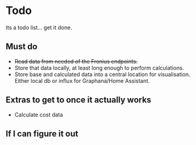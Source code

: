 # Todo
Its a todo list... get it done.

## Must do
* ~~Read data from needed of the Fronius endpoints.~~
* Store that data locally, at least long enough to perform calculations.
* Store base and calculated data into a central location for visualisation. Either local db or influx for Graphana/Home Assistant.

## Extras to get to once it actually works
* Calculate cost data

## If I can figure it out

